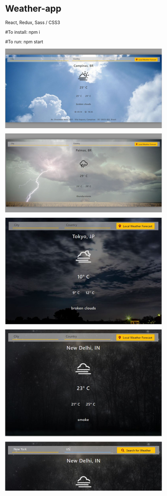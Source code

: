 # Weather-app
React, Redux, Sass / CSS3

#To install: 
npm i

#To run: 
npm start


![Weather-app](https://github.com/atelesjr/weather-app/blob/master/public/img/01.JPG)

![Weather-app](https://github.com/atelesjr/weather-app/blob/master/public/img/02.JPG)

![Weather-app](https://github.com/atelesjr/weather-app/blob/master/public/img/03.JPG)

![Weather-app](https://github.com/atelesjr/weather-app/blob/master/public/img/04.JPG)

![Weather-app](https://github.com/atelesjr/weather-app/blob/master/public/img/05.JPG)